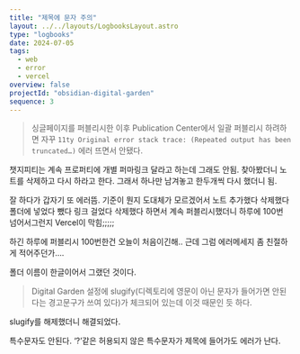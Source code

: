 ```yaml
---
title: "제목에 문자 주의"
layout: ../../layouts/LogbooksLayout.astro
type: "logbooks"
date: 2024-07-05
tags:
  - web
  - error
  - vercel
overview: false
projectId: "obsidian-digital-garden"
sequence: 3
---
```

> 싱글페이지를 퍼블리시한 이후 Publication Center에서 일괄 퍼블리시 하려하면 자꾸 `11ty Original error stack trace: (Repeated output has been truncated…)` 에러 뜨면서 안됐다.

챗지피티는 계속 프로퍼티에 개별 퍼마링크 달라고 하는데 그래도 안됨. 찾아봤더니 노트를 삭제하고 다시 하라고 한다. 그래서 하나만 남겨놓고 한두개씩 다시 했더니 됨.

잘 하다가 갑자기 또 에러뜸. 기준이 뭔지 도대체가 모르겠어서 노트 추가했다 삭제했다 폴더에 넣었다 뺐다 링크 걸었다 삭제했다 하면서 계속 퍼블리시했더니 하루에 100번 넘어서그런지 Vercel이 막힘;;;;;

하긴 하루에 퍼블리시 100번한건 오늘이 처음이긴해..
근데 그럼 에러메세지 좀 친절하게 적어주던가….

폴더 이름이 한글이어서 그랬던 것이다.
> Digital Garden 설정에 slugify(디렉토리에 영문이 아닌 문자가 들어가면 안된다는 경고문구가 쓰여 있다)가 체크되어 있는데 이것 때문인 듯 하다.

slugify를 해제했더니 해결되었다.

특수문자도 안된다. ‘?’같은 허용되지 않은 특수문자가 제목에 들어가도 에러가 난다.